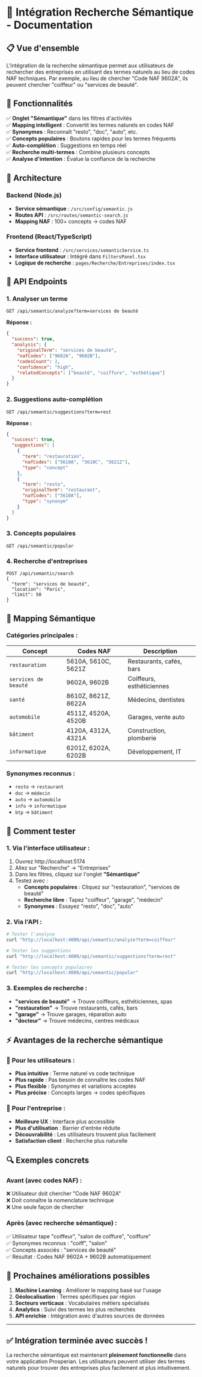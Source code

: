 # 🧠 Intégration Recherche Sémantique - Documentation

## 📋 Vue d'ensemble

L'intégration de la recherche sémantique permet aux utilisateurs de rechercher des entreprises en utilisant des termes naturels au lieu de codes NAF techniques. Par exemple, au lieu de chercher "Code NAF 9602A", ils peuvent chercher "coiffeur" ou "services de beauté".

## 🚀 Fonctionnalités

✅ **Onglet "Sémantique"** dans les filtres d'activités  
✅ **Mapping intelligent** : Convertit les termes naturels en codes NAF  
✅ **Synonymes** : Reconnaît "resto", "doc", "auto", etc.  
✅ **Concepts populaires** : Boutons rapides pour les termes fréquents  
✅ **Auto-complétion** : Suggestions en temps réel  
✅ **Recherche multi-termes** : Combine plusieurs concepts  
✅ **Analyse d'intention** : Évalue la confiance de la recherche  

## 🧩 Architecture

### Backend (Node.js)
- **Service sémantique** : `/src/config/semantic.js`
- **Routes API** : `/src/routes/semantic-search.js`
- **Mapping NAF** : 100+ concepts → codes NAF

### Frontend (React/TypeScript)
- **Service frontend** : `/src/services/semanticService.ts`
- **Interface utilisateur** : Intégré dans `FiltersPanel.tsx`
- **Logique de recherche** : `pages/Recherche/Entreprises/index.tsx`

## 🔧 API Endpoints

### 1. Analyser un terme
```
GET /api/semantic/analyze?term=services de beauté
```
**Réponse :**
```json
{
  "success": true,
  "analysis": {
    "originalTerm": "services de beauté",
    "nafCodes": ["9602A", "9602B"],
    "codesCount": 2,
    "confidence": "high",
    "relatedConcepts": ["beauté", "coiffure", "esthétique"]
  }
}
```

### 2. Suggestions auto-complétion
```
GET /api/semantic/suggestions?term=rest
```
**Réponse :**
```json
{
  "success": true,
  "suggestions": [
    {
      "term": "restauration",
      "nafCodes": ["5610A", "5610C", "5621Z"],
      "type": "concept"
    },
    {
      "term": "resto",
      "originalTerm": "restaurant",
      "nafCodes": ["5610A"],
      "type": "synonym"
    }
  ]
}
```

### 3. Concepts populaires
```
GET /api/semantic/popular
```

### 4. Recherche d'entreprises
```
POST /api/semantic/search
{
  "term": "services de beauté",
  "location": "Paris",
  "limit": 50
}
```

## 🎯 Mapping Sémantique

### Catégories principales :

| **Concept** | **Codes NAF** | **Description** |
|-------------|---------------|-----------------|
| `restauration` | 5610A, 5610C, 5621Z | Restaurants, cafés, bars |
| `services de beauté` | 9602A, 9602B | Coiffeurs, esthéticiennes |
| `santé` | 8610Z, 8621Z, 8622A | Médecins, dentistes |
| `automobile` | 4511Z, 4520A, 4520B | Garages, vente auto |
| `bâtiment` | 4120A, 4312A, 4321A | Construction, plomberie |
| `informatique` | 6201Z, 6202A, 6202B | Développement, IT |

### Synonymes reconnus :
- `resto` → `restaurant`
- `doc` → `médecin`
- `auto` → `automobile`
- `info` → `informatique`
- `btp` → `bâtiment`

## 🧪 Comment tester

### 1. **Via l'interface utilisateur** :
1. Ouvrez http://localhost:5174
2. Allez sur "Recherche" → "Entreprises"
3. Dans les filtres, cliquez sur l'onglet **"Sémantique"**
4. Testez avec :
   - **Concepts populaires** : Cliquez sur "restauration", "services de beauté"
   - **Recherche libre** : Tapez "coiffeur", "garage", "médecin"
   - **Synonymes** : Essayez "resto", "doc", "auto"

### 2. **Via l'API** :
```bash
# Tester l'analyse
curl "http://localhost:4000/api/semantic/analyze?term=coiffeur"

# Tester les suggestions
curl "http://localhost:4000/api/semantic/suggestions?term=rest"

# Tester les concepts populaires
curl "http://localhost:4000/api/semantic/popular"
```

### 3. **Exemples de recherche** :
- **"services de beauté"** → Trouve coiffeurs, esthéticiennes, spas
- **"restauration"** → Trouve restaurants, cafés, bars
- **"garage"** → Trouve garages, réparation auto
- **"docteur"** → Trouve médecins, centres médicaux

## ⚡ Avantages de la recherche sémantique

### 🎯 **Pour les utilisateurs** :
- **Plus intuitive** : Terme naturel vs code technique
- **Plus rapide** : Pas besoin de connaître les codes NAF
- **Plus flexible** : Synonymes et variations acceptés
- **Plus précise** : Concepts larges → codes spécifiques

### 💼 **Pour l'entreprise** :
- **Meilleure UX** : Interface plus accessible
- **Plus d'utilisation** : Barrier d'entrée réduite
- **Découvrabilité** : Les utilisateurs trouvent plus facilement
- **Satisfaction client** : Recherche plus naturelle

## 🔍 Exemples concrets

### Avant (avec codes NAF) :
❌ Utilisateur doit chercher "Code NAF 9602A"  
❌ Doit connaître la nomenclature technique  
❌ Une seule façon de chercher  

### Après (avec recherche sémantique) :
✅ Utilisateur tape "coiffeur", "salon de coiffure", "coiffure"  
✅ Synonymes reconnus : "coiff", "salon"  
✅ Concepts associés : "services de beauté"  
✅ Résultat : Codes NAF 9602A + 9602B automatiquement  

## 🚀 Prochaines améliorations possibles

1. **Machine Learning** : Améliorer le mapping basé sur l'usage
2. **Géolocalisation** : Termes spécifiques par région
3. **Secteurs verticaux** : Vocabulaires métiers spécialisés
4. **Analytics** : Suivi des termes les plus recherchés
5. **API enrichie** : Intégration avec d'autres sources de données

---

## ✅ **Intégration terminée avec succès !**

La recherche sémantique est maintenant **pleinement fonctionnelle** dans votre application Prosperian. Les utilisateurs peuvent utiliser des termes naturels pour trouver des entreprises plus facilement et plus intuitivement. 